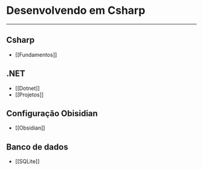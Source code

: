 # Desenvolvendo em Csharp
---


## Csharp

- [[Fundamentos]]

## .NET

- [[Dotnet]]
- [[Projetos]]

## Configuração Obisidian
- [[Obsidian]]

## Banco de dados
- [[SQLite]]